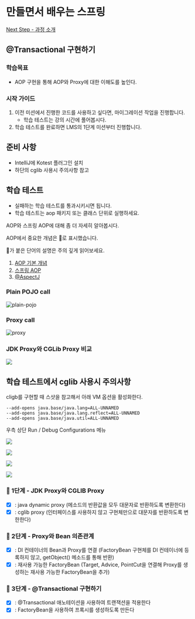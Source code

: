 # 만들면서 배우는 스프링
[Next Step - 과정 소개](https://edu.nextstep.camp/c/4YUvqn9V)

## @Transactional 구현하기

### 학습목표
- AOP 구현을 통해 AOP와 Proxy에 대한 이해도를 높인다.

### 시작 가이드
1. 이전 미션에서 진행한 코드를 사용하고 싶다면, 마이그레이션 작업을 진행합니다.
    - 학습 테스트는 강의 시간에 풀어봅시다.
2. 학습 테스트를 완료하면 LMS의 1단계 미션부터 진행합니다.

## 준비 사항
- IntelliJ에 Kotest 플러그인 설치
- 하단의 cglib 사용시 주의사항 참고

## 학습 테스트
- 실패하는 학습 테스트를 통과시키시면 됩니다.
- 학습 테스트는 aop 패키지 또는 클래스 단위로 실행하세요.

AOP와 스프링 AOP에 대해 좀 더 자세히 알아봅시다.

AOP에서 중요한 개념은 🌟로 표시했습니다.

🌟가 붙은 단어의 설명은 주의 깊게 읽어보세요.

1. [AOP 기본 개념](study/src/test/kotlin/aop/Concepts.kt)
2. [스프링 AOP](study/src/test/kotlin/aop/SpringAOP.kt)
3. [@AspectJ](study/src/test/kotlin/aop/AspectJ.kt)

### Plain POJO call
<img src="docs/images/aop-proxy-plain-pojo-call.png" alt="plain-pojo">

### Proxy call
<img src="docs/images/aop-proxy-call.png" alt="proxy">

### JDK Proxy와 CGLib Proxy 비교
![](docs/images/spring-aop.png)

## 학습 테스트에서 cglib 사용시 주의사항

cligb를 구현할 때 스샷을 참고해서 아래 VM 옵션을 활성화한다.

```
--add-opens java.base/java.lang=ALL-UNNAMED
--add-opens java.base/java.lang.reflect=ALL-UNNAMED
--add-opens java.base/java.util=ALL-UNNAMED
```

우측 상단 Run / Debug Configurations 메뉴

![](docs/images/edit-configurations.png)

![](docs/images/modify-options.png)

![](docs/images/add-vm-options.png)

![](docs/images/input-options.png)

### 🚀 1단계 - JDK Proxy와 CGLIB Proxy
- [x] : java dynamic proxy (메소드의 반환값을 모두 대문자로 반환하도록 변환한다)
- [x] : cglib proxy (인터페이스를 사용하지 않고 구현체만으로 대문자를 반환하도록 변한한다)

### 🚀 2단계 - Proxy와 Bean 의존관계
- [x] : DI 컨테이너의 Bean과 Proxy를 연결 (FactoryBean 구현체를 DI 컨테이너에 등록하지 않고, getObject() 메소드를 통해 반환)
- [x] : 재사용 가능한 FactoryBean (Target, Advice, PointCut을 연결해 Proxy를 생성하는 재사용 가능한 FactoryBean을 추가)

### 🚀 3단계 - @Transactional 구현하기
- [x] : @Transactional 애노테이션을 사용하여 트랜잭션을 적용한다
- [x] : FactoryBean을 사용하여 프록시를 생성하도록 만든다
